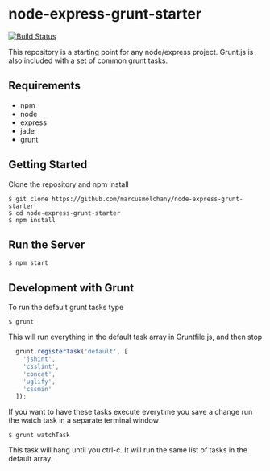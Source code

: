 node-express-grunt-starter
=================
[![Build Status](https://travis-ci.org/marcusmolchany/node-express-grunt-starter.svg?branch=master)](https://travis-ci.org/marcusmolchany/node-express-grunt-starter)

This repository is a starting point for any node/express project. Grunt.js is also included with a set of common grunt tasks.

## Requirements
* npm
* node
* express
* jade
* grunt

## Getting Started

Clone the repository and npm install
```shell
$ git clone https://github.com/marcusmolchany/node-express-grunt-starter
$ cd node-express-grunt-starter
$ npm install
```

## Run the Server
```shell
$ npm start
```

## Development with Grunt

To run the default grunt tasks type
```shell
$ grunt
```

This will run everything in the default task array in Gruntfile.js, and then stop
```javascript
  grunt.registerTask('default', [
    'jshint',
    'csslint',
    'concat',
    'uglify',
    'cssmin'
  ]);
```

If you want to have these tasks execute everytime you save a change run the watch task in a separate terminal window
```shell
$ grunt watchTask
```

This task will hang until you ctrl-c. It will run the same list of tasks in the default array.

